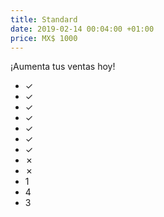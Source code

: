 ```yaml
---
title: Standard
date: 2019-02-14 00:04:00 +01:00
price: MX$ 1000
---
```


¡Aumenta tus ventas hoy!
* ✓
* ✓
* ✓
* ✓
* ✓
* ✓
* ✓
* ✗
* ✗
* 1
* 4
* 3
